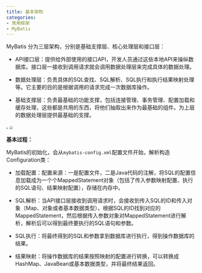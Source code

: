 ```yaml
---
title: 基本架构
categories: 
- 常用框架
- MyBatis
---
```


MyBatis 分为三层架构，分别是基础支撑层、核心处理层和接口层：

* API接口层：提供给外部使用的接口API，开发人员通过这些本地API来操纵数据库。接口层一接收到调用请求就会调用数据处理层来完成具体的数据处理。

* 数据处理层：负责具体的SQL查找、SQL解析、SQL执行和执行结果映射处理等。它主要的目的是根据调用的请求完成一次数据库操作。

* 基础支撑层：负责最基础的功能支撑，包括连接管理、事务管理、配置加载和缓存处理，这些都是共用的东西，将他们抽取出来作为最基础的组件。为上层的数据处理层提供最基础的支撑。

<img src="https://img-blog.csdnimg.cn/6ace719124d24817997166538efa4340.png" style="zoom:30%;" />

<img src="https://img-blog.csdnimg.cn/d720621d6d4f4d36ba01282e887c7d36.png" style="zoom:50%;" />

**基本过程：**

MyBatis的初始化，会从`mybatis-config.xml`配置文件开始，解析构造Configuration类：

* 加载配置：配置来源：一是配置文件，二是Java代码的注解，将SQL的配置信息加载成为一个个MappedStatement对象（包括了传入参数映射配置、执行的SQL语句、结果映射配置），存储在内存中。

* SQL解析：当API接口层接收到调用请求时，会接收到传入SQL的ID和传入对象（Map、对象或者基本数据类型），根据SQL的ID找到对应的MappedStatement，然后根据传入参数对象对MappedStatement进行解析，解析后可以得到最终要执行的SQL语句和参数。

* SQL执行：将最终得到的SQL和参数拿到数据库进行执行，得到操作数据库的结果。
* 结果映射：将操作数据库的结果按照映射的配置进行转换，可以转换成HashMap、JavaBean或基本数据类型，并将最终结果返回。